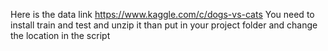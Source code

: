 Here is the data link https://www.kaggle.com/c/dogs-vs-cats
You need to install train and test and unzip it than put in your project folder and change the location in the script
